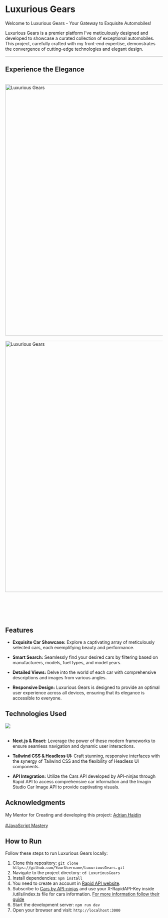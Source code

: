 # Luxurious Gears

Welcome to Luxurious Gears - Your Gateway to Exquisite Automobiles!

Luxurious Gears is a premier platform I've meticulously designed and developed to showcase a curated collection of exceptional automobiles. This project, carefully crafted with my front-end expertise, demonstrates the convergence of cutting-edge technologies and elegant design.
<br>

---
## Experience the Elegance

<br>

<img width="800" src="https://github.com/SadraKian/Luxurious-Gears/assets/128605953/3dac77b1-524b-4204-80a3-bc225cff364e" alt="Luxurious Gears" />
<br><br>
<img width="800" src="https://github.com/SadraKian/Luxurious-Gears/assets/128605953/707bbff5-c116-4e7a-aaee-f10a4306c44e" alt="Luxurious Gears" />

<br><br>
---
## Features

- **Exquisite Car Showcase:** Explore a captivating array of meticulously selected cars, each exemplifying beauty and performance.

- **Smart Search:** Seamlessly find your desired cars by filtering based on manufacturers, models, fuel types, and model years.

- **Detailed Views:** Delve into the world of each car with comprehensive descriptions and images from various angles.

- **Responsive Design:** Luxurious Gears is designed to provide an optimal user experience across all devices, ensuring that its elegance is accessible to everyone.

## Technologies Used

<img src="https://skillicons.dev/icons?i=next,react,typescript,javascript,tailwind,html,css,nodejs" /><br><br>

- **Next.js & React:** Leverage the power of these modern frameworks to ensure seamless navigation and dynamic user interactions.

- **Tailwind CSS & Headless UI:** Craft stunning, responsive interfaces with the synergy of Tailwind CSS and the flexibility of Headless UI components.

- **API Integration:** Utilize the Cars API developed by API-ninjas through Rapid API to access comprehensive car information and the Imagin Studio Car Image API to provide captivating visuals.

## Acknowledgments

My Mentor for Creating and developing this project: [Adrian Hajdin](https://github.com/adrianhajdin)
<br><br>
[#JavaScript Mastery](https://www.youtube.com/@javascriptmastery) 




## How to Run

Follow these steps to run Luxurious Gears locally:

1. Clone this repository: `git clone https://github.com/YourUsername/LuxuriousGears.git`
2. Navigate to the project directory: `cd LuxuriousGears`
3. Install dependencies: `npm install`
4. You need to create an account in [Rapid API website](href="https://rapidapi.com/hub).
5. Subscribe to [Cars by API-ninjas](https://rapidapi.com/apininjas/api/cars-by-api-ninjas) and use your X-RapidAPI-Key inside /utils/index.ts file for cars information. [For more information follow their guide](https://rapidapi.com/apininjas/api/cars-by-api-ninjas)
7. Start the development server: `npm run dev`
8. Open your browser and visit: `http://localhost:3000`
